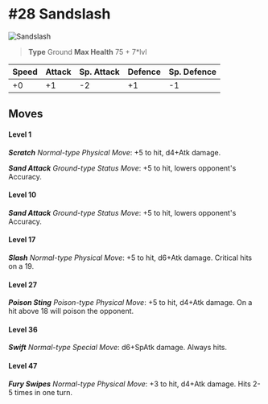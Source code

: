 # #28 Sandslash


![Sandslash](https://img.pokemondb.net/sprites/home/normal/1x/sandslash.png)

> **Type** Ground
> **Max Health** 75 + 7\*lvl

| Speed | Attack | Sp. Attack | Defence | Sp. Defence |
| ----- | ------ | ---------- | ------- | ----------- |
| +0 | +1 | -2 | +1 | -1 |

## Moves
#### Level 1

***Scratch** Normal-type Physical Move*: +5 to hit, d4+Atk damage. 

***Sand Attack** Ground-type Status Move*: +5 to hit, lowers opponent's Accuracy.
#### Level 10

***Sand Attack** Ground-type Status Move*: +5 to hit, lowers opponent's Accuracy.
#### Level 17

***Slash** Normal-type Physical Move*: +5 to hit, d6+Atk damage. Critical hits on a 19.
#### Level 27

***Poison Sting** Poison-type Physical Move*: +5 to hit, d4+Atk damage. On a hit above 18 will poison the opponent.
#### Level 36

***Swift** Normal-type Special Move*: d6+SpAtk damage. Always hits.
#### Level 47

***Fury Swipes** Normal-type Physical Move*: +3 to hit, d4+Atk damage. Hits 2-5 times in one turn.

